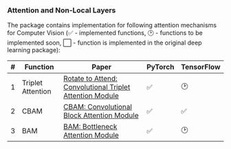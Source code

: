 ### Attention and Non-Local Layers
The package contains implementation for following attention mechanisms for Computer Vision (✅ - implemented functions, 🕑 - functions to be implemented soon, :white_large_square: - function is implemented in the original deep learning package):

|#| Function | Paper  | PyTorch | TensorFlow |
| --- | --- | --- | --- | --- | 
|1| Triplet Attention | [Rotate to Attend: Convolutional Triplet Attention Module](https://arxiv.org/abs/2010.03045) | ✅ | 🕑 |
|2| CBAM | [CBAM: Convolutional Block Attention Module](https://openaccess.thecvf.com/content_ECCV_2018/html/Sanghyun_Woo_Convolutional_Block_Attention_ECCV_2018_paper.html) | ✅ | ✅ |
|3| BAM | [BAM: Bottleneck Attention Module](http://bmvc2018.org/contents/papers/0092.pdf) | ✅ | 🕑 |
